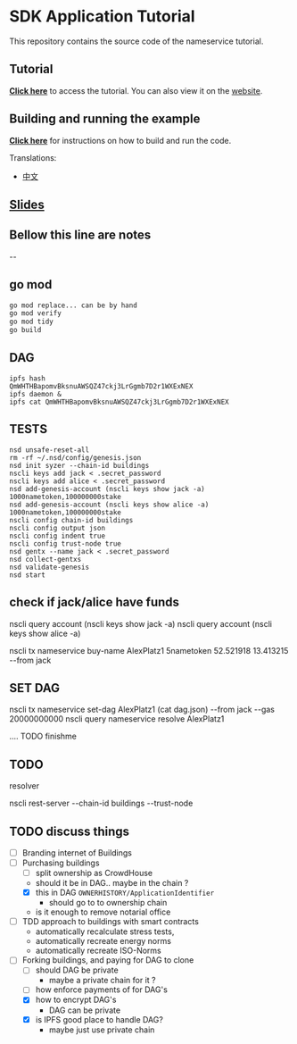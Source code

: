 # SDK Application Tutorial

This repository contains the source code of the nameservice tutorial.

## Tutorial

**[Click here](./tutorial/README.md)** to access the tutorial. You can also view it on the [website](https://cosmos.network/docs/tutorial).

## Building and running the example

**[Click here](./tutorial/build-run.md)**  for instructions on how to build and run the code.

Translations:
- [中文](./README_cn.md)

## [Slides](https://docs.google.com/presentation/d/1aCMAdkVY-gfgnGNPTygwVk3o68czPQ_VYfvdMy9Ek5Q/edit?usp=sharing)


## Bellow this line are notes
--

## go mod
```bash
go mod replace... can be by hand
go mod verify
go mod tidy
go build
```


## DAG
```
ipfs hash
QmWHTHBapomvBksnuAWSQZ47ckj3LrGgmb7D2r1WXExNEX
ipfs daemon &
ipfs cat QmWHTHBapomvBksnuAWSQZ47ckj3LrGgmb7D2r1WXExNEX
```

## TESTS
```fish
nsd unsafe-reset-all
rm -rf ~/.nsd/config/genesis.json
nsd init syzer --chain-id buildings
nscli keys add jack < .secret_password
nscli keys add alice < .secret_password
nsd add-genesis-account (nscli keys show jack -a) 1000nametoken,100000000stake
nsd add-genesis-account (nscli keys show alice -a) 1000nametoken,100000000stake
nscli config chain-id buildings
nscli config output json
nscli config indent true
nscli config trust-node true
nsd gentx --name jack < .secret_password
nsd collect-gentxs
nsd validate-genesis
nsd start
```

## check if jack/alice have funds
nscli query account (nscli keys show jack -a)
nscli query account (nscli keys show alice -a)


nscli tx nameservice buy-name AlexPlatz1 5nametoken 52.521918 13.413215 --from jack
## SET DAG
nscli tx nameservice set-dag AlexPlatz1 (cat dag.json) --from jack --gas 20000000000
nscli query nameservice resolve AlexPlatz1

.... TODO finishme

## TODO 
resolver

nscli rest-server --chain-id buildings --trust-node






## TODO discuss things
- [ ] Branding internet of Buildings
- [ ] Purchasing buildings
    - [ ] split ownership as CrowdHouse
    - should it be in DAG.. maybe in the chain ?
    - [X] this in DAG `OWNERHISTORY/ApplicationIdentifier`
        - should go to to ownership chain
    - is it enough to remove notarial office
- [ ] TDD approach to buildings with smart contracts
    - automatically recalculate stress tests,
    - automatically recreate energy norms
    - automatically recreate ISO-Norms
- [ ] Forking buildings, and paying for DAG to clone
    - [ ] should DAG be private
        - maybe a private chain for it ?
    - [ ] how enforce payments of for DAG's 
    - [X] how to encrypt DAG's
        - DAG can be private 
    - [X] is IPFS good place to handle DAG?   
        - maybe just use private chain
